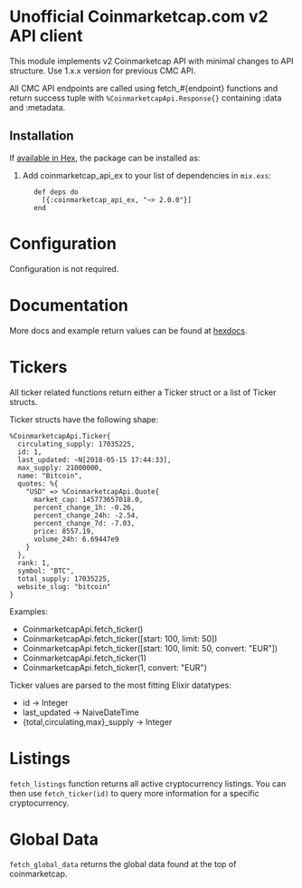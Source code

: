 # Unofficial Coinmarketcap.com v2 API client

This module implements v2 Coinmarketcap API with minimal changes to API structure. Use 1.x.x version for previous CMC API.

All CMC API endpoints are called using fetch_#{endpoint} functions and return success tuple with `%CoinmarketcapApi.Response{}` containing :data and :metadata.

## Installation

If [available in Hex](https://hex.pm/coinmarketcap_api_ex), the package can be installed as:

  1. Add coinmarketcap_api_ex to your list of dependencies in `mix.exs`:
  ```
        def deps do
          [{:coinmarketcap_api_ex, "~> 2.0.0"}]
        end
  ```
# Configuration

Configuration is not required.

# Documentation

More docs and example return values can be found at [hexdocs](https://hexdocs.pm/coinmarketcap_api/2.0.0/CoinmarketcapApi.html).

# Tickers

All ticker related functions return either a Ticker struct or a list of Ticker structs.

Ticker structs have the following shape:


```
%CoinmarketcapApi.Ticker{
  circulating_supply: 17035225,
  id: 1,
  last_updated: ~N[2018-05-15 17:44:33],
  max_supply: 21000000,
  name: "Bitcoin",
  quotes: %{
    "USD" => %CoinmarketcapApi.Quote{
      market_cap: 145773657018.0,
      percent_change_1h: -0.26,
      percent_change_24h: -2.54,
      percent_change_7d: -7.03,
      price: 8557.19,
      volume_24h: 6.69447e9
    }
  },
  rank: 1,
  symbol: "BTC",
  total_supply: 17035225,
  website_slug: "bitcoin"
}
```

Examples:

* CoinmarketcapApi.fetch_ticker()
* CoinmarketcapApi.fetch_ticker([start: 100, limit: 50])
* CoinmarketcapApi.fetch_ticker([start: 100, limit: 50, convert: "EUR"])
* CoinmarketcapApi.fetch_ticker(1)
* CoinmarketcapApi.fetch_ticker(1, convert: "EUR")

Ticker values are parsed to the most fitting Elixir datatypes:

* id -> Integer
* last_updated -> NaiveDateTime
* {total,circulating,max}_supply -> Integer

# Listings

`fetch_listings` function returns all active cryptocurrency listings. You can then use `fetch_ticker(id)` to query more information for a specific cryptocurrency.

# Global Data

`fetch_global_data` returns the global data found at the top of coinmarketcap.
